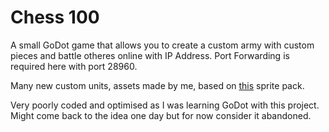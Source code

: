 # Chess 100
A small GoDot game that allows you to create a custom army with custom pieces and battle otheres online with IP Address. Port Forwarding is required here with port 28960. 

Many new custom units, assets made by me, based on [this](https://wildlifestudios.itch.io/chess-set-pixel-art) sprite pack. 

Very poorly coded and optimised as I was learning GoDot with this project. Might come back to the idea one day but for now consider it abandoned.
